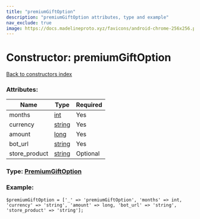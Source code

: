 ```yaml
---
title: "premiumGiftOption"
description: "premiumGiftOption attributes, type and example"
nav_exclude: true
image: https://docs.madelineproto.xyz/favicons/android-chrome-256x256.png
---
```

# Constructor: premiumGiftOption  
[Back to constructors index](/API_docs/constructors/index.html)



### Attributes:

| Name     |    Type       | Required |
|----------|---------------|----------|
|months|[int](/API_docs/types/int.html) | Yes|
|currency|[string](/API_docs/types/string.html) | Yes|
|amount|[long](/API_docs/types/long.html) | Yes|
|bot\_url|[string](/API_docs/types/string.html) | Yes|
|store\_product|[string](/API_docs/types/string.html) | Optional|



### Type: [PremiumGiftOption](/API_docs/types/PremiumGiftOption.html)


### Example:

```
$premiumGiftOption = ['_' => 'premiumGiftOption', 'months' => int, 'currency' => 'string', 'amount' => long, 'bot_url' => 'string', 'store_product' => 'string'];
```  
